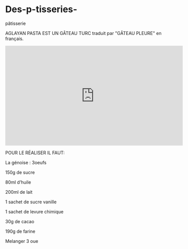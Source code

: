 # Des-p-tisseries-
pâtisserie 

AGLAYAN PASTA EST UN  GÂTEAU TURC  traduit par "GÂTEAU PLEURE" en français.

<iframe width="560" height="315" src="https://www.youtube.com/embed/1IDcy9sKQR4" frameborder="0" allow="accelerometer; autoplay; clipboard-write; encrypted-media; gyroscope; picture-in-picture" allowfullscreen></iframe>

POUR LE RÉALISER IL FAUT:

La génoise : 3oeufs

150g de sucre

80ml d’huile 

200ml de lait

1 sachet de sucre vanille

1 sachet de levure chimique

30g de cacao

190g de farine


Melanger 3 oue
